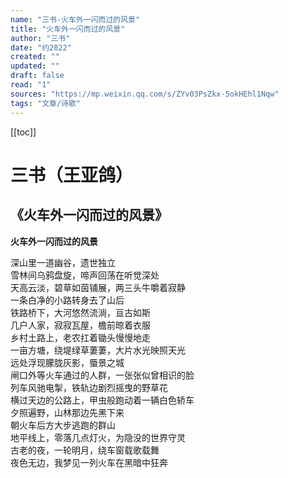 ```yaml
---
name: "三书-火车外一闪而过的风景"
title: "火车外一闪而过的风景"
author: "三书"
date: "约2022"
created: ""
updated: ""
draft: false
read: "1"
sources: "https://mp.weixin.qq.com/s/ZYv03PsZkx-5okHEhl1Nqw"
tags: "文章/诗歌"
---
```


[[toc]]

# 三书（王亚鸽）

## 《火车外一闪而过的风景》

**火车外一闪而过的风景**

深山里一道幽谷，遗世独立  
雪林间乌鸦盘旋，啼声回荡在听觉深处  
天高云淡，碧草如茵铺展，两三头牛嚼着寂静  
一条白净的小路转身去了山后  
铁路桥下，大河悠然流淌，亘古如斯  
几户人家，寂寂瓦屋，檐前晾着衣服  
乡村土路上，老农扛着锄头慢慢地走  
一亩方塘，绕堤绿草萋萋，大片水光映照天光  
远处浮现朦胧灰影，蜃景之城  
闸口外等火车通过的人群，一张张似曾相识的脸  
列车风驰电掣，铁轨边剧烈摇曳的野草花  
横过天边的公路上，甲虫般跑动着一辆白色轿车  
夕照遍野，山林那边先黑下来  
朝火车后方大步逃跑的群山  
地平线上，零落几点灯火，为隐没的世界守灵  
古老的夜，一轮明月，绕车窗载歌载舞  
夜色无边，我梦见一列火车在黑暗中狂奔  
